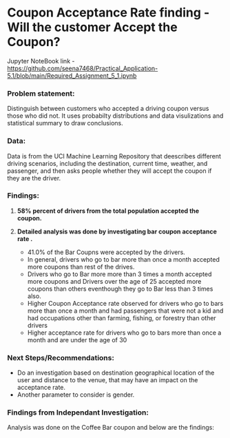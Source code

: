 # Coupon Acceptance Rate finding - Will the customer Accept the Coupon?

Jupyter NoteBook link - https://github.com/seena7468/Practical_Application-5.1/blob/main/Required_Assignment_5_1.ipynb

### Problem statement:  
Distinguish between customers who accepted a driving coupon versus those who did not. It uses probabilty distributions and data visulizations and statistical summary to draw conclusions. 

### Data:
Data is from the UCI Machine Learning Repository that deescribes different driving scenarios, including the destination, current time, weather, and passenger, and then asks people whether they will accept the coupon if they are the driver. 

### Findings:
1. **58% percent of drivers from the total population accepted the coupon.**

2. **Detailed analysis was done by investigating bar coupon acceptance rate .**

   - 41.0% of the Bar Coupns were accepted by the drivers.
   - In general, drivers who go to bar more than once a month accepted more coupons than rest of the drives.
   - Drivers who go to Bar more more than 3 times a month accepted more coupons and Drivers over the age of 25 accepted more coupons than others eventhough they go to Bar less than 3 times also.
   - Higher Coupon Acceptance rate observed for drivers who go to bars more than once a month and had passengers that were not a kid and had occupations other than farming, fishing, or forestry than other drivers
   - Higher acceptance rate for drivers who go to bars more than once a month and are under the age of 30

### Next Steps/Recommendations:
- Do an investigation based on destination geographical location of the user and distance to the venue, that may have an impact on the acceptance rate.
- Another parameter to consider is gender. 

### Findings from Independant Investigation:
Analysis was done on the Coffee Bar coupon and below are the findings:



